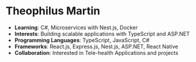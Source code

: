 # Theophilus Martin

- **Learning**: C#, Microservices with Nest.js, Docker
- **Interests**: Building scalable applications with TypeScript and ASP.NET
- **Programming Languages**: TypeScript, JavaScript, C#
- **Frameworks**: React.js, Express.js, Nest.js, ASP.NET, React Native
- **Collaboration**: Interested in Tele-health Applications and  projects
